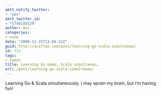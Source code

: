 ```yaml
---
aktt_notify_twitter:
- "yes"
aktt_twitter_id:
- "5740195529"
author: Avi
categories:
- none
date: "2009-11-15T13:04:23Z"
guid: http://aviflax.com/post/learning-go-scala-simultaneo/
id: 711
tags:
- tweet
title: Learning Go &amp; Scala simultaneo…
url: /post/learning-go-scala-simultaneo/
---
```

Learning Go & Scala simultaneously. I may sprain my brain, but I&#8217;m having fun!